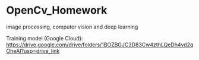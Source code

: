 # OpenCv_Homework
image processing, computer vision and deep learning

Training model (Google Cloud): https://drive.google.com/drive/folders/1BOZBGJC3D83Cw4zthLQeDh4vd2qOheAI?usp=drive_link
